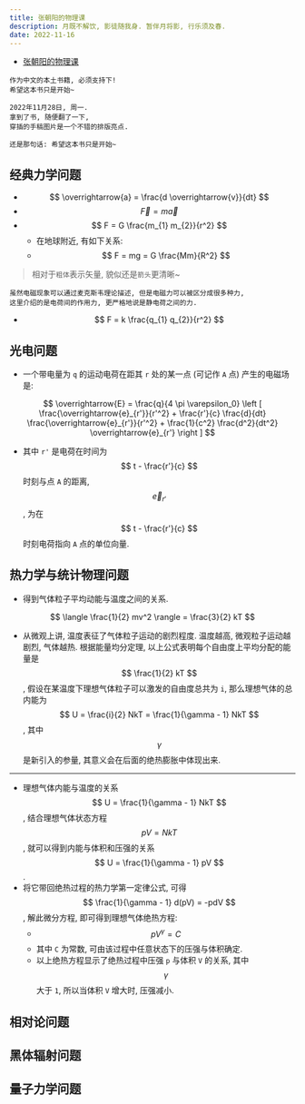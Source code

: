 ```yaml
---
title: 张朝阳的物理课
description: 月既不解饮, 影徒随我身. 暂伴月将影, 行乐须及春.
date: 2022-11-16
---
```


- [张朝阳的物理课](https://book.douban.com/subject/36150946/)

```
作为中文的本土书籍, 必须支持下!
希望这本书只是开始~
```

```
2022年11月28日, 周一.
拿到了书, 随便翻了一下,
穿插的手稿图片是一个不错的排版亮点.

还是那句话: 希望这本书只是开始~
```

## 经典力学问题

- $$ \overrightarrow{a} = \frac{d \overrightarrow{v}}{dt} $$
- $$ \overrightarrow{F} = m \overrightarrow{a} $$
- $$ F = G \frac{m_{1} m_{2}}{r^2} $$
  - 在地球附近, 有如下关系:
  - $$ F = mg = G \frac{Mm}{R^2} $$

> 相对于`粗体`表示矢量, 貌似还是`箭头`更清晰~

```
虽然电磁现象可以通过麦克斯韦理论描述, 但是电磁力可以被区分成很多种力,
这里介绍的是电荷间的作用力, 更严格地说是静电荷之间的力.
```

- $$ F = k \frac{q_{1} q_{2}}{r^2} $$

## 光电问题

- 一个带电量为 `q` 的运动电荷在距其 `r` 处的某一点
  (可记作 `A` 点) 产生的电磁场是:

$$
\overrightarrow{E} =
\frac{q}{4 \pi \varepsilon_0}
\left [
  \frac{\overrightarrow{e}_{r'}}{r'^2} +
  \frac{r'}{c} \frac{d}{dt} \frac{\overrightarrow{e}_{r'}}{r'^2} +
  \frac{1}{c^2} \frac{d^2}{dt^2} \overrightarrow{e}_{r'}
\right ]
$$

- 其中 `r'` 是电荷在时间为
  $$ t - \frac{r'}{c} $$
  时刻与点 `A` 的距离,
  $$ \overrightarrow{e}_{r'} $$,
  为在
  $$ t - \frac{r'}{c} $$
  时刻电荷指向 `A` 点的单位向量.

## 热力学与统计物理问题

- 得到气体粒子平均动能与温度之间的关系.

$$
\langle \frac{1}{2} mv^2 \rangle = \frac{3}{2} kT
$$

- 从微观上讲, 温度表征了气体粒子运动的剧烈程度.
  温度越高, 微观粒子运动越剧烈, 气体越热.
  根据能量均分定理, 以上公式表明每个自由度上平均分配的能量是
  $$ \frac{1}{2} kT $$,
  假设在某温度下理想气体粒子可以激发的自由度总共为 `i`,
  那么理想气体的总内能为
  $$ U = \frac{i}{2} NkT = \frac{1}{\gamma - 1} NkT $$,
  其中
  $$ \gamma $$
  是新引入的参量, 其意义会在后面的绝热膨胀中体现出来.

---

- 理想气体内能与温度的关系
  $$ U = \frac{1}{\gamma - 1} NkT $$,
  结合理想气体状态方程
  $$ pV = NkT $$,
  就可以得到内能与体积和压强的关系
  $$ U = \frac{1}{\gamma - 1} pV $$.
- 将它带回绝热过程的热力学第一定律公式, 可得
  $$ \frac{1}{\gamma - 1} d(pV) = -pdV $$,
  解此微分方程, 即可得到理想气体绝热方程:
  - $$ pV^{\gamma} = C $$
  - 其中 `C` 为常数, 可由该过程中任意状态下的压强与体积确定.
  - 以上绝热方程显示了绝热过程中压强 `p` 与体积 `V` 的关系, 其中
    $$ \gamma $$
    大于 `1`, 所以当体积 `V` 增大时, 压强减小.

## 相对论问题

## 黑体辐射问题

## 量子力学问题
